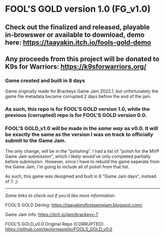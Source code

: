 # FOOL'S GOLD version 1.0 (FG_v1.0)

## Check out the finalized and released, playable in-browswer or available to download, demo here: https://taayakin.itch.io/fools-gold-demo
## Any proceeds from this project will be donated to K9s for Warriors: https://k9sforwarriors.org/

### Game created and built in 8 days

Game originally made for Brackeys Game Jam 2022.1, but unfortunately the game file metadata became corrupted 2 days before the end of the jam. 

### As such, this repo is for FOOL'S GOLD version 1.0, while the previous (corrupted) repo is for FOOL'S GOLD version 0.0.

### FOOL'S GOLD_v1.0 will be made in the _same way_ as v0.0. It will be exactly the same as the version I was on track to officially submit to the Game Jam. 

The only change, will be in the "polishing". I had a list of "polish for the MVP Game Jam submission", which I likely would've only completed partially before submission. However, since I have to rebuild the game seperate from the Game Jam, I'm going to include all of polish from that list. 

As such, this game was desigined and built in 8 "Game Jam days", instead of 7. ;)

___


_Some links to check out if you'd like more information:_ 

FOOL'S GOLD Devlog: https://taayakinsfirstgamejam.blogspot.com/
 
Game Jam info: https://itch.io/jam/brackeys-7

FOOL'S GOLD_v0.0 Original Repo (CORRUPTED): https://github.com/taylormasiello/FOOLS_GOLD_v0.0
